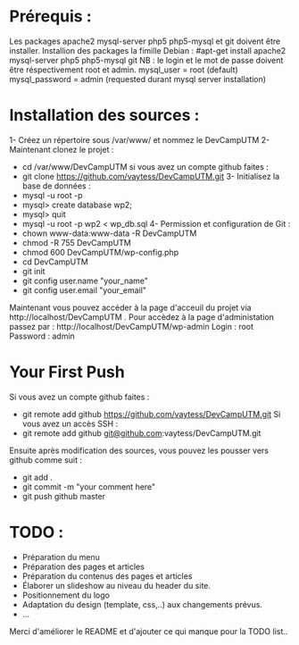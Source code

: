 # Prérequis :

Les packages apache2 mysql-server php5 php5-mysql et git doivent être installer.
Installion des packages la fimille Debian : #apt-get install apache2 mysql-server php5 php5-mysql git
NB : le login et le mot de passe doivent être réspectivement root et admin.
mysql_user = root (default)
mysql_password = admin (requested durant mysql server installation)


# Installation des sources :

1- Créez un répertoire sous /var/www/ et nommez le DevCampUTM
2- Maintenant clonez le projet :
- cd /var/www/DevCampUTM
si vous avez un compte github faites :
- git clone https://github.com/vaytess/DevCampUTM.git
3- Initialisez la base de données :
- mysql -u root -p
- mysql> create database wp2;
- mysql> quit
- mysql -u root -p wp2 < wp_db.sql
4- Permission et configuration de Git :
- chown www-data:www-data -R DevCampUTM
- chmod -R 755 DevCampUTM
- chmod 600 DevCampUTM/wp-config.php
- cd DevCampUTM
- git init
- git config user.name "your_name"
- git config user.email "your_email"

Maintenant vous pouvez accéder à la page d'acceuil du projet via http://localhost/DevCampUTM . Pour accèdez à la page d'administation passez par : http://localhost/DevCampUTM/wp-admin
Login : root
Password : admin

# Your First Push

Si vous avez un compte github faites :
- git remote add github https://github.com/vaytess/DevCampUTM.git
Si vous avez un accès SSH :
- git remote add github git@github.com:vaytess/DevCampUTM.git

Ensuite après modification des sources, vous pouvez les pousser vers github comme suit :
- git add .
- git commit -m "your comment here"
- git push github master

# TODO :
- Préparation du menu
- Préparation des pages et articles
- Préparation du contenus des pages et articles
- Élaborer un slideshow au niveau du header du site.
- Positionnement du logo
- Adaptation du design (template, css,..) aux changements prévus.
- ...

Merci d'améliorer le README et d'ajouter ce qui manque pour la TODO list..
